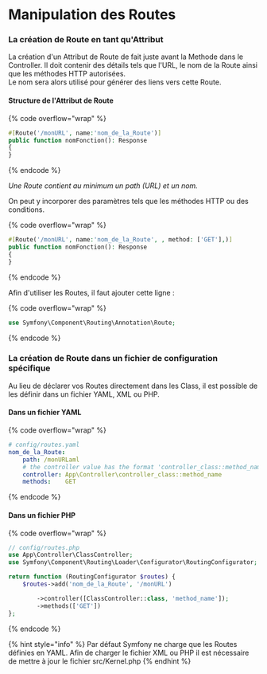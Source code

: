 # Manipulation des Routes

### La création de Route en tant qu'Attribut

La création d'un Attribut de Route de fait juste avant la Methode dans le Controller. Il doit contenir des détails tels que l'URL, le nom de la Route ainsi que les méthodes HTTP autorisées.\
Le nom sera alors utilisé pour générer des liens vers cette Route.

#### Structure de l'Attribut de Route

{% code overflow="wrap" %}
```php
#[Route('/monURL', name:'nom_de_la_Route')]
public function nomFonction(): Response
{
}
```
{% endcode %}

_Une Route contient au minimum un path (URL) et un nom._

On peut y incorporer des paramètres tels que les méthodes HTTP ou des conditions.

{% code overflow="wrap" %}
```php
#[Route('/monURL', name:'nom_de_la_Route', , method: ['GET'],)]
public function nomFonction(): Response
{
}
```
{% endcode %}

Afin d'utiliser les Routes, il faut ajouter cette ligne :&#x20;

{% code overflow="wrap" %}
```php
use Symfony\Component\Routing\Annotation\Route;
```
{% endcode %}

### La création de Route dans un fichier de configuration spécifique

Au lieu de déclarer vos Routes directement dans les Class, il est possible de les définir dans un fichier YAML, XML ou PHP.&#x20;

#### Dans un fichier YAML

{% code overflow="wrap" %}
```yaml
# config/routes.yaml
nom_de_la_Route:
    path: /monURLaml
    # the controller value has the format 'controller_class::method_name'
    controller: App\Controller\controller_class::method_name
    methods:    GET
```
{% endcode %}

#### Dans un fichier PHP

{% code overflow="wrap" %}
```php
// config/routes.php
use App\Controller\ClassController;
use Symfony\Component\Routing\Loader\Configurator\RoutingConfigurator;

return function (RoutingConfigurator $routes) {
    $routes->add('nom_de_la_Route', '/monURL')

        ->controller([ClassController::class, 'method_name']);
        ->methods(['GET'])
};
```
{% endcode %}

{% hint style="info" %}
Par défaut Symfony ne charge que les Routes définies en YAML. Afin de charger le fichier XML ou PHP il est nécessaire de mettre à jour le fichier src/Kernel.php
{% endhint %}

